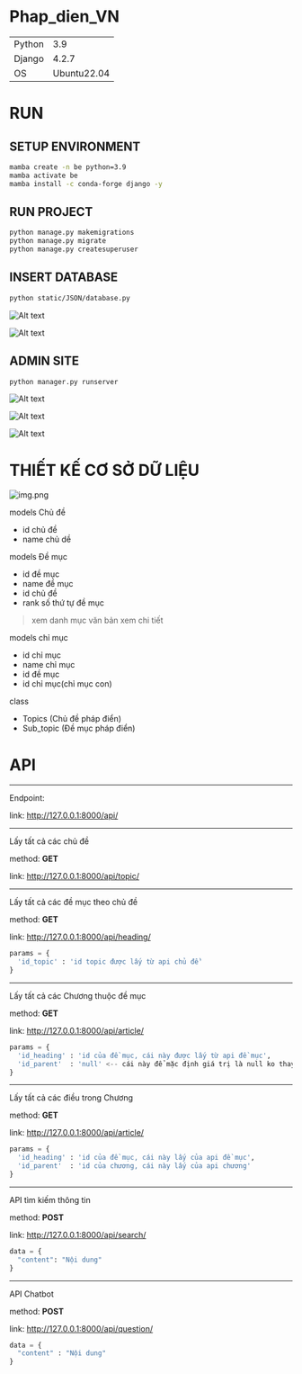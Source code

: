 # Phap_dien_VN

<table style="margin: left">
  <tr>
    <td>Python</td>
    <td>3.9</td>
  </tr>
  <tr>
    <td>Django</td>
    <td>4.2.7</td>
  </tr>
  <tr>
    <td>OS</td>
    <td>Ubuntu22.04</td>
  </tr>
</table>


# RUN

## SETUP ENVIRONMENT
```bash
mamba create -n be python=3.9
mamba activate be
mamba install -c conda-forge django -y
```

## RUN PROJECT

```bash
python manage.py makemigrations
python manage.py migrate
python manage.py createsuperuser
```

## INSERT DATABASE

```bash
python static/JSON/database.py
```


![Alt text](static/demo/image1.png)

![Alt text](static/demo/image2.png)



## ADMIN SITE

```bash
python manager.py runserver
```

![Alt text](static/demo/image.png)

![Alt text](static/demo/image-1.png)

![Alt text](static/demo/image-2.png)


# THIẾT KẾ CƠ SỞ DỮ LIỆU

![img.png](static/demo/img.png)

models Chủ đề
  - id chủ đề
  - name chủ dề

models Đề mục
  - id đề mục
  - name đề mục
  - id chủ đề
  - rank số thứ tự đề mục
  > xem danh mục văn bản
  > xem chi tiết

models chỉ mục
  - id chỉ mục
  - name chỉ mục
  - id đề mục
  - id chỉ mục(chỉ mục con)


class 

- Topics (Chủ đề pháp điển)
- Sub_topic (Đề mục pháp điển)      


# API

--------------------
Endpoint: 

  link: http://127.0.0.1:8000/api/

--------------------
Lấy tất cả các chủ đề

  method: **GET**

  link: http://127.0.0.1:8000/api/topic/

--------------------
Lấy tất cả các đề mục theo chủ đề

  method: **GET**

  link: http://127.0.0.1:8000/api/heading/

```python
params = {
  'id_topic' : 'id topic được lấy từ api chủ đề'
}
```

--------------------
Lấy tất cả các Chương thuộc đề mục

  method: **GET**

  link: http://127.0.0.1:8000/api/article/

```python
params = {
  'id_heading' : 'id của đề mục, cái này được lấy từ api đề mục',
  'id_parent'  : 'null' <-- cái này để mặc định giá trị là null ko thay đổi
}
```

--------------------
Lấy tất cả các điều trong Chương

  method: **GET**

  link: http://127.0.0.1:8000/api/article/

```python
params = {
  'id_heading' : 'id của đề mục, cái này lấy của api đề mục',
  'id_parent'  : 'id của chương, cái này lấy của api chương'
}
```

--------------------
API tìm kiếm thông tin

  method: **POST**

  link: http://127.0.0.1:8000/api/search/

```python
data = {
  "content": "Nội dung"
}
```
--------------------
API Chatbot

  method: **POST**

  link: http://127.0.0.1:8000/api/question/

```python
data = {
  "content" : "Nội dung"
}
```